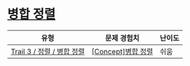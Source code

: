 # [병합 정렬](https://www.codetree.ai/trails/complete/curated-cards/intro-merge-sort)

|유형|문제 경험치|난이도|
|---|---|---|
|[Trail 3 / 정렬 / 병합 정렬](https://www.codetree.ai/trail-info/novice-high/)|[[Concept]병합 정렬](https://www.codetree.ai/trails/complete/curated-cards/intro-merge-sort/)|쉬움|

